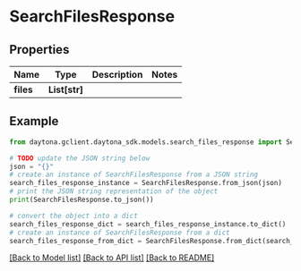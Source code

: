# SearchFilesResponse


## Properties

Name | Type | Description | Notes
------------ | ------------- | ------------- | -------------
**files** | **List[str]** |  | 

## Example

```python
from daytona.gclient.daytona_sdk.models.search_files_response import SearchFilesResponse

# TODO update the JSON string below
json = "{}"
# create an instance of SearchFilesResponse from a JSON string
search_files_response_instance = SearchFilesResponse.from_json(json)
# print the JSON string representation of the object
print(SearchFilesResponse.to_json())

# convert the object into a dict
search_files_response_dict = search_files_response_instance.to_dict()
# create an instance of SearchFilesResponse from a dict
search_files_response_from_dict = SearchFilesResponse.from_dict(search_files_response_dict)
```
[[Back to Model list]](../README.md#documentation-for-models) [[Back to API list]](../README.md#documentation-for-api-endpoints) [[Back to README]](../README.md)


